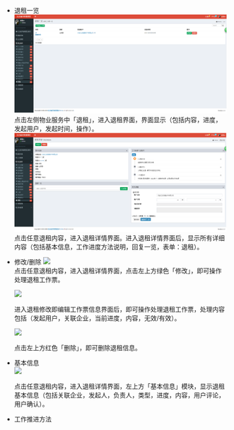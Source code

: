 * 退租一览![](/assets/退租.png)点击左侧物业服务中「退租」，进入退租界面，界面显示（包括内容，进度，发起用户，发起时间，操作）。![](/assets/退租1.png)点击任意退租内容，进入退租详情界面。进入退租详情界面后，显示所有详细内容（包括基本信息，工作进度方法说明，回复一览，表单：退租）。
* 修改/删除 ![](blob:https://www.gitbook.com/bca7d3cb-4113-467c-b6b1-5162191551cc)  
  点击任意退租内容，进入退租详情界面，点击左上方绿色「修改」，即可操作处理退租工作票。

  ![](blob:https://www.gitbook.com/56e9d1ac-184e-4895-80d8-af2ee194507e)

  进入退租修改即编辑工作票信息界面后，即可操作处理退租工作票，处理内容包括（发起用户，关联企业，当前进度，内容，无效/有效）。

  ![](blob:https://www.gitbook.com/cd59e362-6969-4c49-a500-7e50fa599305)

  点击左上方红色「删除」，即可删除退租信息。

* 基本信息  
  ![](blob:https://www.gitbook.com/5baae7fc-188f-4082-adb9-553457a1c821)

  点击任意退租内容，进入退租详情界面，左上方「基本信息」模块，显示退租基本信息（包括关联企业，发起人，负责人，类型，进度，内容，用户评论，用户确认）。

* 工作推进方法





